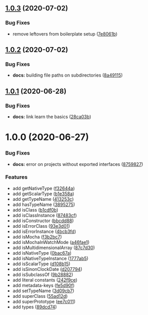 ## [1.0.3](https://github.com/eveble/helpers/compare/v1.0.2...v1.0.3) (2020-07-02)


### Bug Fixes

* remove leftovers from boilerplate setup ([7e8061b](https://github.com/eveble/helpers/commit/7e8061ba94dfc40a1e75d8dea6cb8eb74db465da))

## [1.0.2](https://github.com/eveble/helpers/compare/v1.0.1...v1.0.2) (2020-07-02)


### Bug Fixes

* **docs:** building file paths on subdirectories ([8a49115](https://github.com/eveble/helpers/commit/8a491157c8c9cf80945f85600dc6b5d012be043f))

## [1.0.1](https://github.com/eveble/helpers/compare/v1.0.0...v1.0.1) (2020-06-28)


### Bug Fixes

* **docs:** link learn the basics ([28ca03b](https://github.com/eveble/helpers/commit/28ca03b077edd14dbbaa64c25cf04ad9c64c46b1))

# 1.0.0 (2020-06-27)


### Bug Fixes

* **docs:** error on projects without exported interfaces ([8759827](https://github.com/eveble/helpers/commit/875982734aeb050eb30f83f65bf0058cb3efb692))


### Features

* add getNativeType ([f32644a](https://github.com/eveble/helpers/commit/f32644a94fac06ecfc3036e5d3d571f8c6a4b776))
* add getScalarType ([b1e358a](https://github.com/eveble/helpers/commit/b1e358a5f58365e2dc3606dcef0ec2853a52eaea))
* add getTypeName ([413253c](https://github.com/eveble/helpers/commit/413253c2325bdbc15e7f1ac5f4ffd3776e5817a4))
* add hasTypeName ([3895275](https://github.com/eveble/helpers/commit/3895275eeb4a8e45c4c898d2b3a34956208a9bd5))
* add isClass ([b1cdf0b](https://github.com/eveble/helpers/commit/b1cdf0b5ea4986d3617bf7f4aa50d80e240b9449))
* add isClassInstance ([87483cf](https://github.com/eveble/helpers/commit/87483cf7322413fa9eba6270bb827b0376d75a31))
* add isConstructor ([bbcdd88](https://github.com/eveble/helpers/commit/bbcdd88f647b94756b00ddd246f3763d2e07a8d4))
* add isErrorClass ([93e3d01](https://github.com/eveble/helpers/commit/93e3d01ffebdd97d349eadc29e9a54932b9453a4))
* add isErrorInstance ([4bcb3fd](https://github.com/eveble/helpers/commit/4bcb3fd706f69a9812e9c8364ea178f030205bae))
* add isMocha ([f3b2bc7](https://github.com/eveble/helpers/commit/f3b2bc7aa857d4caea43044f06b2eb0580e37a98))
* add isMochaInWatchMode ([a46fae1](https://github.com/eveble/helpers/commit/a46fae1c8607a96a429fb40b995406d9fdadb007))
* add isMultidimensionalArray ([87c7d30](https://github.com/eveble/helpers/commit/87c7d30b76be155474b6dd980b4a7ad62367ce27))
* add isNativeType ([0bac67a](https://github.com/eveble/helpers/commit/0bac67a921eaacb1abe6ca397ed1bd684e0d1722))
* add isNativeTypeInstance ([1777ab5](https://github.com/eveble/helpers/commit/1777ab5254c62d7f75299ea71b640b4f2281b403))
* add isScalarType ([d108b15](https://github.com/eveble/helpers/commit/d108b1551a78e2ee9778db9a25445778ca5d7c01))
* add isSinonClockDate ([d207794](https://github.com/eveble/helpers/commit/d207794ad2a697a4486dda769ce75711b4ffc62a))
* add isSubclassOf ([9b28882](https://github.com/eveble/helpers/commit/9b288826254bab94663aa1150a3e4f7b5123c88e))
* add literal constants ([242f9ce](https://github.com/eveble/helpers/commit/242f9ce86d2ff3c4db56f1d4f1ae3060265a2bb0))
* add metadata-keys ([fe5d90f](https://github.com/eveble/helpers/commit/fe5d90feba32407f725147cb80f8b2060ec74e33))
* add setTypeName ([3d09cb7](https://github.com/eveble/helpers/commit/3d09cb762da99a08ce8a463794590cbdddf4f07b))
* add superClass ([55ad12d](https://github.com/eveble/helpers/commit/55ad12d7448c423e941fe9a6308fb1d5d813f444))
* add superPrototype ([ee7c011](https://github.com/eveble/helpers/commit/ee7c011f1d5e104a81cdcfa61976af85139f349a))
* add types ([89dcd74](https://github.com/eveble/helpers/commit/89dcd749f1c70d229898aee5b79c8c1a94661856))
